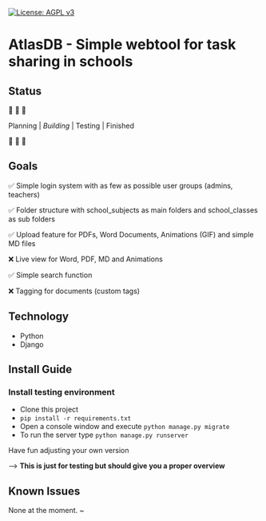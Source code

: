 [![License: AGPL v3](https://img.shields.io/badge/License-AGPL%20v3-blue.svg)](https://www.gnu.org/licenses/agpl-3.0)
# AtlasDB - Simple webtool for task sharing in schools

## Status
:construction: :construction: :construction:

Planning | _Building_ | Testing | Finished

:construction: :construction: :construction:

## Goals

:white_check_mark: Simple login system with as few as possible user groups (admins, teachers)

:white_check_mark: Folder structure with school_subjects as main folders and school_classes as sub folders

:white_check_mark: Upload feature for PDFs, Word Documents, Animations (GIF) and simple MD files

:x: Live view for Word, PDF, MD and Animations

:white_check_mark: Simple search function

:x: Tagging for documents (custom tags)


## Technology

- Python
- Django

## Install Guide

### Install testing environment

- Clone this project
- `pip install -r requirements.txt`
- Open a console window and execute `python manage.py migrate`
- To run the server type `python manage.py runserver`

Have fun adjusting your own version

--> **This is just for testing but should give you a proper overview**

## Known Issues

None at the moment.
~
